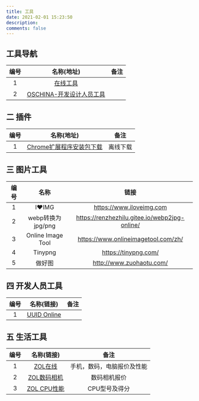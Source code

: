 ```yaml
---
title: 工具
date: 2021-02-01 15:23:50
description: 
comments: false
---
```


## 工具导航

| 编号 |                      名称(地址)                       | 备注 |
| :--: | :---------------------------------------------------: | :--: |
|  1   |         [在线工具](http://tool.liumingye.cn/)         |      |
|  2   | [OSCHINA-开发设计人员工具](https://tool.oschina.net/) |      |

## 二 插件

| 编号 |                          名称(地址)                          |   备注   |
| :--: | :----------------------------------------------------------: | :------: |
|  1   | [Chrome扩展程序安装包下载](https://chrome-extension-downloader.com/) | 离线下载 |

##  三 图片工具

| 编号 |       名称        |                     链接                      |
| :--: | :---------------: | :-------------------------------------------: |
|  1   |       I❤IMG       |           https://www.iloveimg.com            |
|  2   | webp转换为jpg/png | https://renzhezhilu.gitee.io/webp2jpg-online/ |
|  3   | Online Image Tool |      https://www.onlineimagetool.com/zh/      |
|  4   |      Tinypng      |             https://tinypng.com/              |
|  5   |      做好图       |           http://www.zuohaotu.com/            |

## 四 开发人员工具

| 编号 |               名称(链接)               | 备注 |
| :--: | :------------------------------------: | :--: |
|  1   | [UUID Online](http://www.uuid.online/) |      |

## 五 生活工具

| 编号 |                          名称(链接)                          |            备注            |
| :--: | :----------------------------------------------------------: | :------------------------: |
|  1   |            [ZOL在线](https://mobile.zol.com.cn/)             | 手机，数码，电脑报价及性能 |
|  2   | [ZOL数码相机](https://detail.zol.com.cn/digital_camera_index/subcate15_list_1.html) |        数码相机报价        |
|  3   |        [ZOL CPU性能](https://mobile.zol.com.cn/soc/)         |       CPU型号及得分        |


